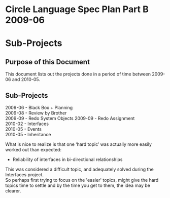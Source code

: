 ﻿Circle Language Spec Plan Part B 2009-06
=======================================

Sub-Projects
============


Purpose of this Document
------------------------

This document lists out the projects done in a period of time between 2009-06 and 2010-05.


Sub-Projects
------------

2009-06 - Black Box + Planning  
2009-08 - Review by Brother  
2009-09 - Redo System Objects 
2009-09 - Redo Assignment  
2010-02 - Interfaces  
2010-05 - Events  
2010-05 - Inheritance  

What is nice to realize is that one ‘hard topic’ was actually more easily worked out than expected:

- Reliability of interfaces in bi-directional relationships

This was considered a difficult topic, and adequately solved during the Interfaces project.  
So perhaps first trying to focus on the 'easier' topics, might give the hard topics time to settle and by the time you get to them, the idea may be clearer.
